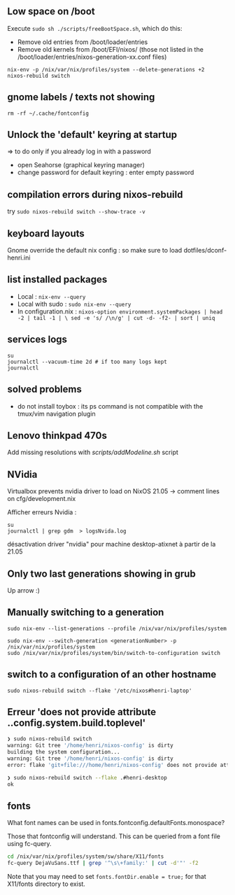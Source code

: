 ## Low space on /boot

Execute `sudo sh ./scripts/freeBootSpace.sh`, which do this:
- Remove old entries from /boot/loader/entries
- Remove old kernels from /boot/EFI/nixos/ (those not listed in the /boot/loader/entries/nixos-generation-xx.conf files)
```
nix-env -p /nix/var/nix/profiles/system --delete-generations +2
nixos-rebuild switch
```

## gnome labels / texts not showing

`rm -rf ~/.cache/fontconfig`

## Unlock the 'default' keyring at startup

=> to do only if you already log in with a password

- open Seahorse (graphical keyring manager)
- change password for default keyring : enter empty password

## compilation errors during nixos-rebuild

try `sudo nixos-rebuild switch --show-trace -v`

## keyboard layouts

Gnome override the default nix config : so make sure to load dotfiles/dconf-henri.ini

## list installed packages

* Local : `nix-env --query`
* Local with sudo : `sudo nix-env --query`
* In configuration.nix : `nixos-option environment.systemPackages | head -2 | tail -1 | \
    sed -e 's/ /\n/g' | cut -d- -f2- | sort | uniq`

## services logs

```
su 
journalctl --vacuum-time 2d # if too many logs kept
journalctl
```

## solved problems

- do not install toybox : its ps command is not compatible with the tmux/vim navigation plugin

## Lenovo thinkpad 470s

Add missing resolutions with _scripts/addModeline.sh_ script

## NVidia

Virtualbox prevents nvidia driver to load on NixOS 21.05 -> comment lines on cfg/development.nix

Afficher erreurs Nvidia : 

```
su
journalctl | grep gdm  > logsNvida.log
```

désactivation driver "nvidia" pour machine desktop-atixnet à partir de la 21.05

## Only two last generations showing in grub

Up arrow :)

## Manually switching to a generation

```
sudo nix-env --list-generations --profile /nix/var/nix/profiles/system

sudo nix-env --switch-generation <generationNumber> -p /nix/var/nix/profiles/system
sudo /nix/var/nix/profiles/system/bin/switch-to-configuration switch
```

## switch to a configuration of an other hostname


```
sudo nixos-rebuild switch --flake '/etc/nixos#henri-laptop'
```

## Erreur 'does not provide attribute ..config.system.build.toplevel'

```sh
❯ sudo nixos-rebuild switch
warning: Git tree '/home/henri/nixos-config' is dirty
building the system configuration...
warning: Git tree '/home/henri/nixos-config' is dirty
error: flake 'git+file:///home/henri/nixos-config' does not provide attribute 'packages.x86_64-linux.nixosConfigurations."henri-destktop".config.system.build.toplevel', 'legacyPackages.x86_64-linux.nixosConfigurations."henri-destktop".config.system.build.toplevel' or 'nixosConfigurations."henri-destktop".config.system.build.toplevel'

❯ sudo nixos-rebuild switch --flake .#henri-desktop
ok
```

## fonts 

What font names can be used in fonts.fontconfig.defaultFonts.monospace?

Those that fontconfig will understand. This can be queried from a font file using fc-query.

```sh
cd /nix/var/nix/profiles/system/sw/share/X11/fonts
fc-query DejaVuSans.ttf | grep '^\s\+family:' | cut -d'"' -f2
```

Note that you may need to set `fonts.fontDir.enable = true;` for that X11/fonts directory to exist. 
